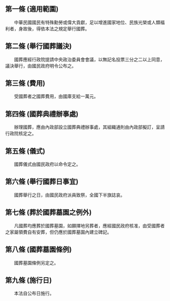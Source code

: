 第一條 (適用範圍)
-----------------
　　中華民國國民有特殊勳勞或偉大貢獻，足以增進國家地位、民族光榮或人類福利者，身故後，得依本法之規定舉行國葬。  


第二條 (舉行國葬議決)
---------------------
　　國葬應經行政院提請中央政治委員會會議，以無記名投票三分之二以上同意，議決舉行，由國民政府明令公布之。  


第三條 (費用)
-------------
　　受國葬者之國葬費用，由國庫支給一萬元。  


第四條 (國葬典禮辦事處)
-----------------------
　　辦理國葬，應由內政部設立國葬典禮辦事處，其組織通則由內政部擬訂，呈請行政院核定之。  


第五條 (儀式)
-------------
　　國葬儀式由國民政府以命令定之。  


第六條 (舉行國葬日事宜)
-----------------------
　　國葬舉行之日，由國民政府派員致祭，全國下半旗誌哀。  


第七條 (葬於國葬墓園之例外)
---------------------------
　　凡國葬均應葬於國葬墓園，如願擇地另葬者，應經國民政府核准，由受國葬者之家屬領費自有安葬，但仍應於國葬墓園內建立碑記。  


第八條 (國葬墓園條例)
---------------------
　　國葬墓園條例另定之。  


第九條 (施行日)
---------------
　　本法自公布日施行。